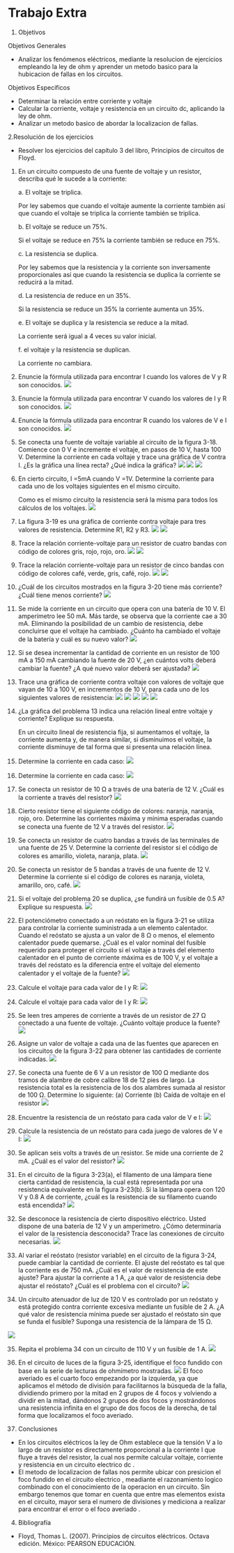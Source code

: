 
# Trabajo Extra

1. Objetivos

 Objetivos Generales

*  Analizar los fenómenos eléctricos, mediante la resolucion de ejercicios empleando la ley de ohm y aprender un metodo basico para la hubicacion de fallas en los circuitos.

Objetivos Específicos

* Determinar la relación entre corriente y voltaje
* Calcular la corriente, voltaje y resistencia en un circuito dc, aplicando la ley de ohm.
* Analizar un metodo basico de abordar la localizacion de fallas. 


2.Resolución de los ejercicios
* Resolver los ejercicios del capítulo 3 del libro, Principios de circuitos de Floyd.
1. En un circuito compuesto de una fuente de voltaje y un resistor, describa qué le sucede a la corriente:

   a.	El voltaje se triplica.

      Por ley sabemos que cuando el voltaje aumente la corriente también así que cuando el voltaje se triplica la corriente también se triplica.
      

   b.	El voltaje se reduce un 75%.

      Si el voltaje se reduce en 75% la corriente también se reduce en 75%.
      

   c.	La resistencia se duplica.

      Por ley sabemos que la resistencia y la corriente son inversamente proporcionales así que cuando la resistencia se duplica la corriente se reducirá  a la mitad.
      

   d.	La resistencia de reduce en un 35%.

      Si la resistencia se reduce un 35% la corriente aumenta un 35%.
      

   e.	El voltaje se duplica y la resistencia se reduce a la mitad.
 
      La corriente será igual a 4 veces su valor inicial.
      

   f.	el voltaje y la resistencia se duplican.

      La corriente no cambiara.
2. Enuncie la fórmula utilizada para encontrar I cuando los valores de V y R son conocidos.
![](https://github.com/DiegoLimaespe/TRABAJO-EXTRA-FOTOS/blob/main/2.jpg)
3. Enuncie la fórmula utilizada para encontrar V cuando los valores de I y R son conocidos.
![](https://github.com/DiegoLimaespe/TRABAJO-EXTRA-FOTOS/blob/main/3.jpg)
4. Enuncie la fórmula utilizada para encontrar R cuando los valores de V e I son conocidos.
![](https://github.com/DiegoLimaespe/TRABAJO-EXTRA-FOTOS/blob/main/4.jpg)
5. Se conecta una fuente de voltaje variable al circuito de la figura 3-18. Comience con 0 V e incremente el voltaje, en pasos de 10 V, hasta 100 V. Determine la corriente en cada voltaje y trace una gráfica de V contra I. ¿Es la gráfica una línea recta? ¿Qué indica la gráfica?
![](https://github.com/DiegoLimaespe/TRABAJO-EXTRA-FOTOS/blob/main/5.jpg)
![](https://github.com/DiegoLimaespe/TRABAJO-EXTRA-FOTOS/blob/main/5.2.jpg)
![](https://github.com/DiegoLimaespe/TRABAJO-EXTRA-FOTOS/blob/main/5.1.jpg)
6. En cierto circuito, I =5mA cuando V =1V. Determine la corriente para cada uno de los voltajes siguientes en el mismo circuito.

   Como es el mismo circuito la resistencia será la misma para todos los cálculos de los voltajes.
![](https://github.com/DiegoLimaespe/TRABAJO-EXTRA-FOTOS/blob/main/6.jpg)

7. La figura 3-19 es una gráfica de corriente contra voltaje para tres valores de resistencia. Determine R1, R2 y R3.
![](https://github.com/DiegoLimaespe/TRABAJO-EXTRA-FOTOS/blob/main/7.jpg)
![](https://github.com/DiegoLimaespe/TRABAJO-EXTRA-FOTOS/blob/main/7.1.jpg)

8. Trace la relación corriente-voltaje para un resistor de cuatro bandas con código de colores gris, rojo, rojo, oro.
![](https://github.com/DiegoLimaespe/TRABAJO-EXTRA-FOTOS/blob/main/8.jpg)
![](https://github.com/DiegoLimaespe/TRABAJO-EXTRA-FOTOS/blob/main/8.1.jpg)

9. Trace la relación corriente-voltaje para un resistor de cinco bandas con código de colores café, verde, gris, café, rojo.
![](https://github.com/DiegoLimaespe/TRABAJO-EXTRA-FOTOS/blob/main/9.jpg)
![](https://github.com/DiegoLimaespe/TRABAJO-EXTRA-FOTOS/blob/main/9.1.jpg)

10. ¿Cuál de los circuitos mostrados en la figura 3-20 tiene más corriente? ¿Cuál tiene menos corriente?
![](https://github.com/DiegoLimaespe/TRABAJO-EXTRA-FOTOS/blob/main/10.jpg)

11. Se mide la corriente en un circuito que opera con una batería de 10 V. El amperímetro lee 50 mA. Más tarde, se observa que la corriente cae a 30 mA. Eliminando la posibilidad de un cambio de resistencia, debe concluirse que el voltaje ha cambiado. ¿Cuánto ha cambiado el voltaje de la batería y cuál es su nuevo valor?
![](https://github.com/DiegoLimaespe/TRABAJO-EXTRA-FOTOS/blob/main/11.jpg)

12. Si se desea incrementar la cantidad de corriente en un resistor de 100 mA a 150 mA cambiando la fuente de 20 V, ¿en cuántos volts deberá cambiar la fuente? ¿A qué nuevo valor deberá ser ajustada?
![](https://github.com/DiegoLimaespe/TRABAJO-EXTRA-FOTOS/blob/main/12.jpg)

13. Trace una gráfica de corriente contra voltaje con valores de voltaje que vayan de 10 a 100 V, en incrementos de 10 V, para cada uno de los siguientes valores de resistencia:
![](https://github.com/DiegoLimaespe/TRABAJO-EXTRA-FOTOS/blob/main/13.jpg)
![](https://github.com/DiegoLimaespe/TRABAJO-EXTRA-FOTOS/blob/main/13.2.jpg)
![](https://github.com/DiegoLimaespe/TRABAJO-EXTRA-FOTOS/blob/main/13.3.jpg)
![](https://github.com/DiegoLimaespe/TRABAJO-EXTRA-FOTOS/blob/main/13.4.jpg)
![](https://github.com/DiegoLimaespe/TRABAJO-EXTRA-FOTOS/blob/main/13.5.jpg)

14. ¿La gráfica del problema 13 indica una relación lineal entre voltaje y corriente? Explique su respuesta.

    En un circuito lineal de resistencia fija, si aumentamos el voltaje, la corriente aumenta y, de manera similar, si disminuimos el voltaje, la corriente disminuye de tal         forma que si presenta una relación línea.

15. Determine la corriente en cada caso:
![](https://github.com/DiegoLimaespe/TRABAJO-EXTRA-FOTOS/blob/main/15.jpg)

16. Determine la corriente en cada caso:
![](https://github.com/DiegoLimaespe/TRABAJO-EXTRA-FOTOS/blob/main/16.jpg)

17. Se conecta un resistor de 10 Ω a través de una batería de 12 V. ¿Cuál es la corriente a través del resistor?
![](https://github.com/DiegoLimaespe/TRABAJO-EXTRA-FOTOS/blob/main/17.jpg)

18. Cierto resistor tiene el siguiente código de colores: naranja, naranja, rojo, oro. Determine las corrientes máxima y mínima esperadas cuando se conecta una fuente de 12 V a través del resistor.
![](https://github.com/DiegoLimaespe/TRABAJO-EXTRA-FOTOS/blob/main/18.jpg)

19. Se conecta un resistor de cuatro bandas a través de las terminales de una fuente de 25 V. Determine la corriente del resistor si el código de colores es amarillo, violeta, naranja, plata.
![](https://github.com/DiegoLimaespe/TRABAJO-EXTRA-FOTOS/blob/main/19.jpg)

20. Se conecta un resistor de 5 bandas a través de una fuente de 12 V. Determine la corriente si el código de colores es naranja, violeta, amarillo, oro, café.
![](https://github.com/DiegoLimaespe/TRABAJO-EXTRA-FOTOS/blob/main/20.jpg)

21. Si el voltaje del problema 20 se duplica, ¿se fundirá un fusible de 0.5 A? Explique su respuesta.
![](https://github.com/DiegoLimaespe/TRABAJO-EXTRA-FOTOS/blob/main/21.jpg)

22. El potenciómetro conectado a un reóstato en la figura 3-21 se utiliza para controlar la corriente suministrada a un elemento calentador. Cuando el reóstato se ajusta a un valor de 8 Ω  o menos, el elemento calentador puede quemarse. ¿Cuál es el valor nominal del fusible requerido para proteger el circuito si el voltaje a través del elemento calentador en el punto de corriente máxima es de 100 V, y el voltaje a través del reóstato es la diferencia entre el voltaje del elemento calentador y el voltaje de la fuente?
![](https://github.com/DiegoLimaespe/TRABAJO-EXTRA-FOTOS/blob/main/22.jpg)

23. Calcule el voltaje para cada valor de I y R:
![](https://github.com/DiegoLimaespe/TRABAJO-EXTRA-FOTOS/blob/main/23.jpg)

24. Calcule el voltaje para cada valor de I y R:
![](https://github.com/DiegoLimaespe/TRABAJO-EXTRA-FOTOS/blob/main/24.jpg)

25. Se leen tres amperes de corriente a través de un resistor de 27 Ω conectado a una fuente de voltaje.
¿Cuánto voltaje produce la fuente?
![](https://github.com/DiegoLimaespe/TRABAJO-EXTRA-FOTOS/blob/main/25.jpg)

26. Asigne un valor de voltaje a cada una de las fuentes que aparecen en los circuitos de la figura 3-22 para obtener las cantidades de corriente indicadas.
![](https://github.com/DiegoLimaespe/TRABAJO-EXTRA-FOTOS/blob/main/26.jpg)

27. Se conecta una fuente de 6 V a un resistor de 100 Ω mediante dos tramos de alambre de cobre calibre 18 de 12 pies de largo. La resistencia total es la resistencia de los dos alambres sumada al resistor de 100 Ω. Determine lo siguiente:
(a) Corriente
(b) Caída de voltaje en el resistor
![](https://github.com/DiegoLimaespe/TRABAJO-EXTRA-FOTOS/blob/main/27.jpg)

28. Encuentre la resistencia de un reóstato para cada valor de V e I:
![](https://github.com/DiegoLimaespe/TRABAJO-EXTRA-FOTOS/blob/main/28.jpg)

29. Calcule la resistencia de un reóstato para cada juego de valores de V e I:
![](https://github.com/DiegoLimaespe/TRABAJO-EXTRA-FOTOS/blob/main/29.jpg)

30. Se aplican seis volts a través de un resistor. Se mide una corriente de 2 mA. ¿Cuál es el valor del resistor?
![](https://github.com/DiegoLimaespe/TRABAJO-EXTRA-FOTOS/blob/main/30.jpg)

31. En el circuito de la figura 3-23(a), el filamento de una lámpara tiene cierta cantidad de resistencia, la cual está representada por una resistencia equivalente en la figura 3-23(b). Si la lámpara opera con
120 V y 0.8 A de corriente, ¿cuál es la resistencia de su filamento cuando está encendida?
![](https://github.com/DiegoLimaespe/TRABAJO-EXTRA-FOTOS/blob/main/31.jpg)

32. Se desconoce la resistencia de cierto dispositivo eléctrico. Usted dispone de una batería de 12 V y un amperímetro. ¿Cómo determinaría el valor de la resistencia desconocida? Trace las conexiones de circuito necesarias.
![](https://github.com/DiegoLimaespe/TRABAJO-EXTRA-FOTOS/blob/main/32.jpg)

33. Al variar el reóstato (resistor variable) en el circuito de la figura 3-24, puede cambiar la cantidad de corriente. El ajuste del reóstato es tal que la corriente es de 750 mA. ¿Cuál es el valor de resistencia de este ajuste? Para ajustar la corriente a 1 A, ¿a qué valor de resistencia debe ajustar el reóstato? ¿Cuál es el problema con el circuito?
![](https://github.com/DiegoLimaespe/TRABAJO-EXTRA-FOTOS/blob/main/33.jpg)

34. Un circuito atenuador de luz de 120 V es controlado por un reóstato y está protegido contra corriente excesiva mediante un fusible de 2 A. ¿A qué valor de resistencia mínima puede ser ajustado el reóstato sin que se funda el fusible? Suponga una resistencia de la lámpara de 15 Ω.

![](https://github.com/DiegoLimaespe/TRABAJO-EXTRA-FOTOS/blob/main/34.jpg)

35. Repita el problema 34 con un circuito de 110 V y un fusible de 1 A.
![](https://github.com/DiegoLimaespe/TRABAJO-EXTRA-FOTOS/blob/main/35.jpg)

36. En el circuito de luces de la figura 3-25, identifique el foco fundido con base en la serie de lecturas de ohmímetro mostradas.
![](https://github.com/DiegoLimaespe/TRABAJO-EXTRA-FOTOS/blob/main/36.jpg)
   El foco averiado es el cuarto foco empezando por la izquierda, ya que aplicamos el método de división para facilitarnos la búsqueda de la falla, dividiendo primero por la mitad en 2 grupos de 4 focos y volviendo a dividir en la mitad, dándonos 2 grupos de dos focos y mostrándonos una resistencia infinita en el grupo de dos focos de la derecha, de tal forma que localizamos el foco averiado.









3. Conclusiones

* En los circuitos eléctricos la ley de Ohm establece que la tensión V a lo largo de un resistor es directamente proporcional a la corriente I que fluye a través del resistor, la cual nos permite calcular  voltaje, corriente y resistencia en un circuito electrico dc .
* El metodo de localizacion de fallas nos permite ubicar con presicion el foco fundido en el circuito electrico , meadiante el razonamiento logico combinado con el conocimiento de la operacion en un circuito. Sin embargo tenemos que tomar en cuenta que entre mas elementos exista en el circuito, mayor sera el numero de divisiones y mediciona a realizar para encontrar el error o el foco averiado .

4. Bibliografía
* Floyd, Thomas L. (2007). Principios de circuitos eléctricos. Octava edición. México: PEARSON EDUCACIÓN.

